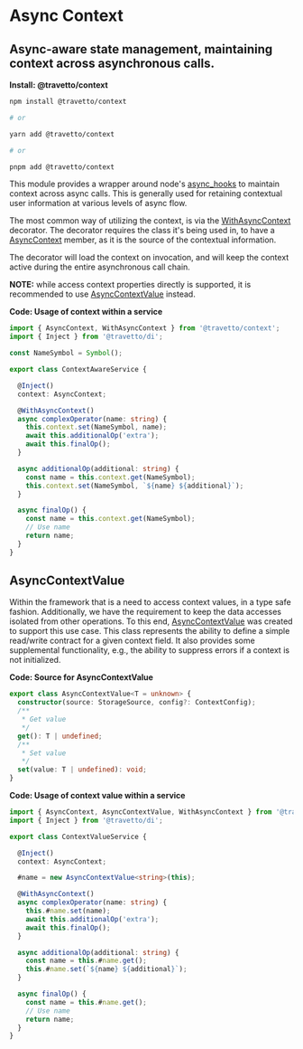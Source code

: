 <!-- This file was generated by @travetto/doc and should not be modified directly -->
<!-- Please modify https://github.com/travetto/travetto/tree/main/module/context/DOC.tsx and execute "npx trv doc" to rebuild -->
# Async Context

## Async-aware state management, maintaining context across asynchronous calls.

**Install: @travetto/context**
```bash
npm install @travetto/context

# or

yarn add @travetto/context

# or

pnpm add @travetto/context
```

This module provides a wrapper around node's [async_hooks](https://nodejs.org/api/async_hooks.html) to maintain context across async calls. This is generally used for retaining contextual user information at various levels of async flow. 

The most common way of utilizing the context, is via the [WithAsyncContext](https://github.com/travetto/travetto/tree/main/module/context/src/decorator.ts#L8) decorator.  The decorator requires the class it's being used in, to have a [AsyncContext](https://github.com/travetto/travetto/tree/main/module/context/src/service.ts#L12) member, as it is the source of the contextual information. 

The decorator will load the context on invocation, and will keep the context active during the entire asynchronous call chain. 

**NOTE:** while access context properties directly is supported, it is recommended to use [AsyncContextValue](https://github.com/travetto/travetto/tree/main/module/context/src/value.ts#L16) instead.

**Code: Usage of context within a service**
```typescript
import { AsyncContext, WithAsyncContext } from '@travetto/context';
import { Inject } from '@travetto/di';

const NameSymbol = Symbol();

export class ContextAwareService {

  @Inject()
  context: AsyncContext;

  @WithAsyncContext()
  async complexOperator(name: string) {
    this.context.set(NameSymbol, name);
    await this.additionalOp('extra');
    await this.finalOp();
  }

  async additionalOp(additional: string) {
    const name = this.context.get(NameSymbol);
    this.context.set(NameSymbol, `${name} ${additional}`);
  }

  async finalOp() {
    const name = this.context.get(NameSymbol);
    // Use name
    return name;
  }
}
```

## AsyncContextValue
Within the framework that is a need to access context values, in a type safe fashion.  Additionally, we have the requirement to keep the data accesses isolated from other operations.  To this end, [AsyncContextValue](https://github.com/travetto/travetto/tree/main/module/context/src/value.ts#L16) was created to support this use case.  This class represents the ability to define a simple read/write contract for a given context field.  It also provides some supplemental functionality, e.g., the ability to suppress errors if a context is not initialized.

**Code: Source for AsyncContextValue**
```typescript
export class AsyncContextValue<T = unknown> {
  constructor(source: StorageSource, config?: ContextConfig);
  /**
   * Get value
   */
  get(): T | undefined;
  /**
   * Set value
   */
  set(value: T | undefined): void;
}
```

**Code: Usage of context value within a service**
```typescript
import { AsyncContext, AsyncContextValue, WithAsyncContext } from '@travetto/context';
import { Inject } from '@travetto/di';

export class ContextValueService {

  @Inject()
  context: AsyncContext;

  #name = new AsyncContextValue<string>(this);

  @WithAsyncContext()
  async complexOperator(name: string) {
    this.#name.set(name);
    await this.additionalOp('extra');
    await this.finalOp();
  }

  async additionalOp(additional: string) {
    const name = this.#name.get();
    this.#name.set(`${name} ${additional}`);
  }

  async finalOp() {
    const name = this.#name.get();
    // Use name
    return name;
  }
}
```
